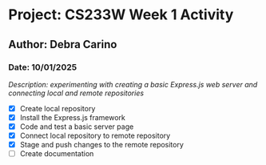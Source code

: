 # Project: CS233W Week 1 Activity
## Author: Debra Carino
### Date: 10/01/2025

*Description: experimenting with creating a basic Express.js web server and connecting local and remote repositories*

- [X] Create local repository
- [X] Install the Express.js framework
- [X] Code and test a basic server page
- [X] Connect local repository to remote repository
- [X] Stage and push changes to the remote repository
- [ ] Create documentation